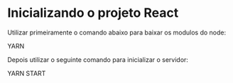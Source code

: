 # Inicializando o projeto React

Utilizar primeiramente o comando abaixo para baixar os modulos do node:

YARN

Depois utilizar o seguinte comando para inicializar o servidor:

YARN START
